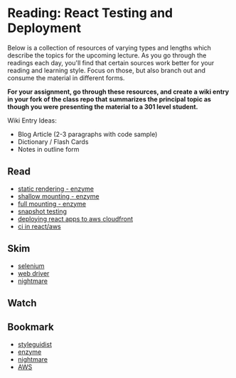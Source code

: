 # Reading: React Testing and Deployment

Below is a collection of resources of varying types and lengths which describe the topics for the upcoming lecture.  As you go through the readings each day, you'll find that certain sources work better for your reading and learning style. Focus on those, but also branch out and consume the material in different forms.

**For your assignment, go through these resources, and create a wiki entry in your fork of the class repo that summarizes the principal topic as though you were presenting the material to a 301 level student.**

Wiki Entry Ideas:
* Blog Article (2-3 paragraphs with code sample)
* Dictionary / Flash Cards
* Notes in outline form

## Read
* [static rendering - enzyme](https://airbnb.io/enzyme/docs/api/shallow.html)
* [shallow mounting - enzyme](https://airbnb.io/enzyme/docs/api/render.html)
* [full mounting - enzyme](https://airbnb.io/enzyme/docs/api/mount.html)
* [snapshot testing](https://jestjs.io/docs/en/snapshot-testing)
* [deploying react apps to aws cloudfront](https://medium.com/@jeffreyrussom/react-continuous-deployments-with-aws-codepipeline-f5034129ff0e)
* [ci in react/aws](https://medium.freecodecamp.org/how-to-continuously-deploy-a-static-website-in-style-using-github-and-aws-3df7ecb58d9c)

## Skim
* [selenium](https://www.seleniumhq.org/)
* [web driver](http://webdriver.io/)
* [nightmare](http://www.nightmarejs.org/)

## Watch

## Bookmark
* [styleguidist](https://react-styleguidist.js.org/docs/getting-started.html)
* [enzyme](https://airbnb.io/enzyme/docs/api/)
* [nightmare](http://www.nightmarejs.org/)
* [AWS](http://aws.amazon.com)


